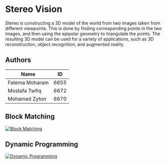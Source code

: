 # Stereo Vision

Stereo is constructing a 3D model of the world from two images taken from different viewpoints. This is done by finding corresponding points in the two images, and then using the epipolar geometry to triangulate the points. The resulting 3D model can be used for a variety of applications, such as 3D reconstruction, object recognition, and augmented reality.

## Authors

Name | ID
--- | ---
Fatema Moharam | 6655
Mostafa Twfiq | 6672
Mohamed Zyton | 6670

## Block Matching

[![Block Matching][badge-block-matching]][block-matching]

## Dynamic Programming

[![Dynamic Programming][badge-dp]][dp]

<!-- References -->

[block-matching]: https://github.com/moharamfatema/stereo-vision/blob/main/docs/block-matching.md
[badge-block-matching]: https://img.shields.io/badge/Block%20Matching-Docs-blue.svg

[dp]: github.com/moharamfatema/stereo-vision/blob/main/docs/dynamic-programming.md
[badge-dp]: https://img.shields.io/badge/Dynamic_Programming-Docs-blue.svg
